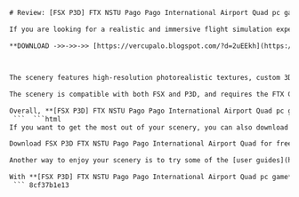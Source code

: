 ```html 
# Review: [FSX P3D] FTX NSTU Pago Pago International Airport Quad pc game
 
If you are looking for a realistic and immersive flight simulation experience in the South Pacific, you might want to check out **[FSX P3D] FTX NSTU Pago Pago International Airport Quad pc game**. This is a scenery add-on for Microsoft Flight Simulator X (FSX) and Lockheed Martin Prepar3D (P3D) that covers the entire island of Tutuila in American Samoa, including the main airport of Pago Pago International (NSTU).
 
**DOWNLOAD ->>->>->> [https://vercupalo.blogspot.com/?d=2uEEkh](https://vercupalo.blogspot.com/?d=2uEEkh)**


 
The scenery features high-resolution photorealistic textures, custom 3D buildings and objects, accurate runway and taxiway layouts, dynamic lighting and shadows, animated traffic and wildlife, and more. You can explore the island's natural beauty, cultural landmarks, and historical sites, such as the National Park of American Samoa, the Blunts Point Battery, and the Jean P. Haydon Museum. You can also fly to other nearby islands in the Samoan archipelago, such as Ofu, Olosega, and Ta'u.
 
The scenery is compatible with both FSX and P3D, and requires the FTX Global Base Pack and FTX Global Vector to work properly. You can purchase and download the scenery from the [Orbx website](https://orbxdirect.com/product/nstu) for $34.95 AUD. The download size is about 1.4 GB.
 
Overall, **[FSX P3D] FTX NSTU Pago Pago International Airport Quad pc game** is a high-quality and detailed scenery add-on that will enhance your flight simulation experience in the South Pacific. It is well worth the price if you are a fan of tropical destinations and exotic airports.
 ```  ```html 
If you want to get the most out of your scenery, you can also download some free enhancements from the Orbx website. These include the [FTX NSTU Service Pack 1](https://orbxdirect.com/product/nstu/updates), which fixes some minor issues and adds some new features, such as improved water masking, custom runway and apron textures, and more vegetation. You can also download the [FTX Global Airport Pack](https://orbxdirect.com/freeware), which adds more than 10,000 custom-made airports around the world, including some in American Samoa and Samoa.
 
Download FSX P3D FTX NSTU Pago Pago International Airport Quad for free,  How to install FSX P3D FTX NSTU Pago Pago International Airport Quad on pc,  FSX P3D FTX NSTU Pago Pago International Airport Quad review and gameplay,  Best settings for FSX P3D FTX NSTU Pago Pago International Airport Quad,  FSX P3D FTX NSTU Pago Pago International Airport Quad system requirements and compatibility,  FSX P3D FTX NSTU Pago Pago International Airport Quad mods and addons,  FSX P3D FTX NSTU Pago Pago International Airport Quad multiplayer and online features,  FSX P3D FTX NSTU Pago Pago International Airport Quad cheats and hacks,  FSX P3D FTX NSTU Pago Pago International Airport Quad patch and update,  FSX P3D FTX NSTU Pago Pago International Airport Quad crack and keygen,  FSX P3D FTX NSTU Pago Pago International Airport Quad vs other flight simulator games,  FSX P3D FTX NSTU Pago Pago International Airport Quad tips and tricks,  FSX P3D FTX NSTU Pago Pago International Airport Quad demo and trial version,  FSX P3D FTX NSTU Pago Pago International Airport Quad price and discount,  FSX P3D FTX NSTU Pago Pago International Airport Quad screenshots and videos,  FSX P3D FTX NSTU Pago Pago International Airport Quad support and customer service,  FSX P3D FTX NSTU Pago Pago International Airport Quad error and bug fix,  FSX P3D FTX NSTU Pago Pago International Airport Quad guide and tutorial,  FSX P3D FTX NSTU Pago Pago International Airport Quad forum and community,  FSX P3D FTX NSTU Pago Pago International Airport Quad news and announcements,  FSX P3D FTX NSTU Samoa scenery pack for pc game,  How to fly to and from NSTU airport in FSX and Prepar3d,  Explore the beautiful island of American Samoa in FSX and Prepar3d,  Learn about the history and culture of American Samoa in FSX and Prepar3d,  Enjoy the realistic weather and lighting effects in FSX and Prepar3d at NSTU airport,  Experience the challenging approach and landing at NSTU airport in FSX and Prepar3d,  Discover the hidden secrets and easter eggs in FSX and Prepar3d at NSTU airport,  Compare the accuracy and detail of NSTU airport in FSX and Prepar3d with real life photos,  Customize your aircraft and liveries for flying to and from NSTU airport in FSX and Prepar3d,  Share your flight stories and screenshots from NSTU airport in FSX and Prepar3d with other players,  How to uninstall FSX and Prepar3d FTX NSTU airport from your pc,  How to backup your save files for FSX and Prepar3d FTX NSTU airport on your pc,  How to optimize your performance for FSX and Prepar3d FTX NSTU airport on your pc,  How to troubleshoot common issues for FSX and Prepar3d FTX NSTU airport on your pc,  How to contact the developers of FSX and Prepar3d FTX NSTU airport for feedback or suggestions,  How to join the beta testing program for FSX and Prepar3d FTX NSTU airport updates or expansions,  How to get a refund for FSX and Prepar3d FTX NSTU airport if you are not satisfied with the product,  How to gift or share your copy of FSX and Prepar3d FTX NSTU airport with a friend or family member,  How to stream or record your gameplay of FSX and Prepar3d FTX NSTU airport on your pc,  How to use a joystick or a controller for playing FSX and Prepar3d FTX NSTU airport on your pc,  How to use VR or 3D glasses for playing FSX and Prepar3d FTX NSTU airport on your pc,  How to use voice commands or speech recognition for playing FSX and Prepar3d FTX NSTU airport on your pc,  How to use head tracking or eye tracking for playing FSX and Prepar3d FTX NSTU airport on your pc,  How to use TrackIR or FaceTrackNoIR for playing FSX and Prepar3d FTX NSTU airport on your pc,  How to use SimConnect or SimTools for playing FSX and Prepar3d FTX NSTU airport on your pc,  How to use Active Sky or REX for enhancing the weather in FSX and Prepar3d at NSTU airport ,  How to use Orbx or GEX for enhancing the terrain in FSX and Prepar3d at Samoa islands ,  How to use Ultimate Traffic or MyTraffic for adding more traffic in FSX and Prepar3d at NSTU airport
 
Another way to enjoy your scenery is to try some of the [user guides](https://orbxdirect.com/product/nstu/user-guides) that are included in the package. These are PDF files that provide detailed information and maps about the scenery and the region. They also suggest some interesting flights and tours that you can follow to discover the area. For example, you can try the **Pago Pago Island Tour**, which takes you around Tutuila in a Cessna 172, or the **Manu'a Island Hopper**, which lets you visit the smaller islands of Ofu, Olosega, and Ta'u in a Twin Otter.
 
With **[FSX P3D] FTX NSTU Pago Pago International Airport Quad pc game**, you can experience a realistic and immersive flight simulation in one of the most beautiful and remote regions of the world. Whether you are a casual flyer or a hardcore simmer, you will find something to suit your taste and challenge your skills. So grab your joystick and get ready to fly!
 ``` 8cf37b1e13
 
